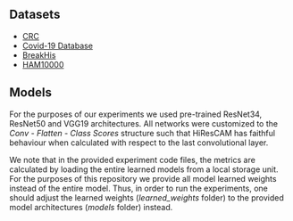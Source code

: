 ## Datasets
- [CRC](https://zenodo.org/record/1214456#.ZHIpcHZBzIU)
- [Covid-19 Database](https://www.kaggle.com/datasets/tawsifurrahman/covid19-radiography-database)
- [BreakHis](https://www.kaggle.com/datasets/ambarish/breakhis)
- [HAM10000](https://www.kaggle.com/datasets/kmader/skin-cancer-mnist-ham10000)

## Models
For the purposes of our experiments we used pre-trained ResNet34, ResNet50 and
VGG19 architectures. All networks were customized to the *Conv - Flatten - Class Scores*
structure such that HiResCAM has faithful behaviour when calculated
with respect to the last convolutional layer. 

We note that in the provided experiment code files, the metrics are calculated by loading the entire learned models from a local storage unit.
For the purposes of this repository we provide all model learned weights instead of the entire model.
Thus, in order to run the experiments, one should adjust the learned weights (*learned_weights* folder) to the provided model architectures (*models* folder) instead.
